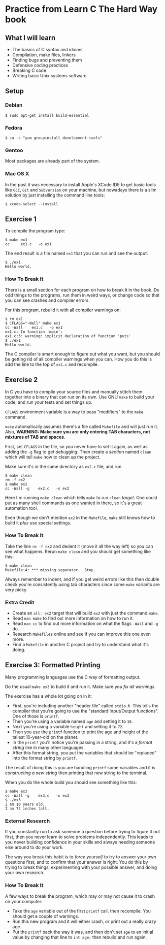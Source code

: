 # Practice from Learn C The Hard Way book

## What I will learn

* The basics of C syntax and idioms
* Compilation, make files, linkers
* Finding bugs and preventing them
* Defensive coding practices
* Breaking C code
* Writing basic Unix systems software

## Setup

### Debian

    $ sudo apt-get install build-essential

### Fedora

    $ su -c "yum groupinstall development-tools"

### Gentoo

Most packages are already part of the system.

### Mac OS X

In the past it was necessary to install Apple's XCode IDE to get basic tools
like `GCC`, `Git` and `Subversion` on your machine, but nowadays there is a slim
solution by just installing the command line tools:

    $ xcode-select --install

## Exercise 1

To compile the program type:

    $ make ex1
    cc     ex1.c   -o ex1

The end result is a file named `ex1` that you can run and see the output:

    $ ./ex1
    Hello world.

### How To Break It

There is a small section for each program on how to break it in the book.
Do odd things to the programs, run them in weird ways, or change code so that
you can see crashes and compiler errors.

For this program, rebuild it with all compiler warnings on:

    $ rm ex1
    $ CFLAGS="-Wall" make ex1
    cc -Wall    ex1.c   -o ex1
    ex1.c: In function 'main':
    ex1.c:3: warning: implicit declaration of function 'puts'
    $ ./ex1
    Hello world.

The C compiler is smart enough to figure out what you want, but you should be
getting rid of all compiler warnings when you can. How you do this is add the
line to the top of `ex1.c` and recompile.

## Exercise 2

In C you have to compile your source files and manually stitch them together
into a binary that can run on its own. Use GNU `make` to build your code, and
run your tests and set things up.

`CFLAGS` environment variable is a way to pass "modifiers" to the `make`
command.

`make` automatically assumes there's a file called `Makefile` and will just run
it. Also, __WARNING: Make sure you are only entering TAB characters, not
mixtures of TAB and spaces__.

First, set `CFLAGS` in the file, so you never have to set it again, as well as
adding the `-g` flag to get _debugging_. Then create a _section_ named `clean`
which will tell `make` how to clean up the project.

Make sure it's in the same directory as `ex2.c` file, and run:

    $ make clean
    rm -f ex2
    $ make ex2
    cc -Wall -g    ex2.c   -o ex2

Here I'm running `make clean` which tells `make` to run `clean` _target_. One
could put as many shell commands as one wanted in there, so it's a great
automation tool.

Even though we don't mention `ex2` in the `Makefile`, `make` still knows how to
build it _plus_ use special settings.

### How To Break It

Take the line `rm -f ex2` and dedent it (move it all the way left) so you can
see what happens. Rerun `make clean` and you should get something like this:

    $ make clean
    Makefile:4: *** missing separator.  Stop.

Always remember to indent, and if you get weird errors like this then double
check you're consistently using tab characters since some `make` variants are
very picky.

### Extra Credit

* Create an `all: ex2` target that will build `ex2` with just the command
`make`.
* Read `man make` to find out more information on how to run it.
* Read `man cc` to find out more information on what the flags `-Wall` and `-g`
do.
* Research `Makefile`s online and see if you can improve this one even more.
* Find a `Makefile` in another C project and try to understand what it's doing.

## Exercise 3: Formatted Printing

Many programming languages use the C way of formatting output.

Do the usual `make ex3` to build it and run it. Make sure you _fix all
warnings_.

The exercise has a whole lot going on in it:

* First, you're including another "header file" called `stdio.h`. This tells
the compiler that you're going to use the "standard Input/Output functions".
One of those is `printf`.
* Then you're using a variable named `age` and setting it to `10`.
* Next you're using a variable `height` and setting it to `72`.
* Then you use the `printf` function to print the age and height of the tallest
10-year-old on the planet.
* In the `printf` you'll notice you're passing in a string, and it's a _format
string_ like in many other languages.
* After this format string, you put the variables that should be "replaced"
into the format string by `printf`.

The result of doing this is you are handling `printf` some variables and it is
_constructing a new string_ then printing that new string to the terminal.

When you do the whole build you should see something like this:

    $ make ex3
    cc -Wall -g    ex3.c   -o ex3
    $ ./ex3
    I am 10 years old.
    I am 72 inches tall.

### External Research

If you constantly run to ask someone a question before trying to figure it out
first, then you never learn to solve problems independently. This leads to you
never building confidence in your skills and always needing someone else around
to do your work.

The way you break this habit is to _force yourself_ to try to answer your own
questions first, and to confirm that your answer is right. You do this by
trying to break things, experimenting with your possible answer, and doing your
own research.

### How To Break It

A few ways to break the program, which may or may not cause it to crash on your
computer:

* Take the `age` variable out of the first `printf` call, then recompile. You
should get a couple of warnings.
* Run this new program and it will either crash, or print out a really crazy
age.
* Put the `printf` back the way it was, and then don't set `age` to an initial
value by changing that line to `int age;` then rebuild and run again.
